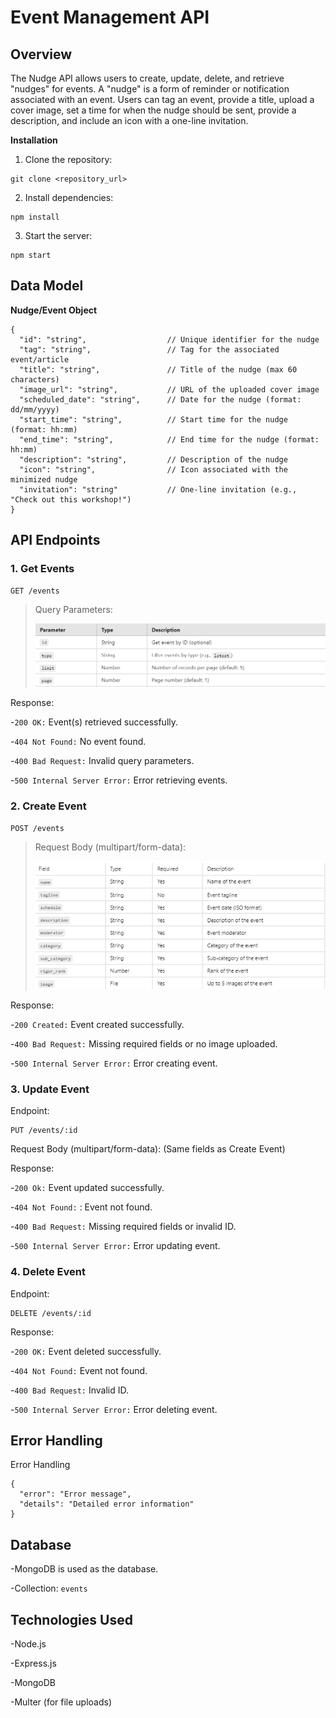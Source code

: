 # **Event Management API**


## Overview

The Nudge API allows users to create, update, delete, and retrieve "nudges" for events. A "nudge" is a form of reminder or notification associated with an event. Users can tag an event, provide a title, upload a cover image, set a time for when the nudge should be sent, provide a description, and include an icon with a one-line invitation.


**Installation**
1. Clone the repository:
```
git clone <repository_url>
```

2. Install dependencies:
```
npm install
```

3. Start the server:
```
npm start
```

## Data Model
**Nudge/Event Object**

```
{
  "id": "string",                  // Unique identifier for the nudge
  "tag": "string",                 // Tag for the associated event/article
  "title": "string",               // Title of the nudge (max 60 characters)
  "image_url": "string",           // URL of the uploaded cover image
  "scheduled_date": "string",      // Date for the nudge (format: dd/mm/yyyy)
  "start_time": "string",          // Start time for the nudge (format: hh:mm)
  "end_time": "string",            // End time for the nudge (format: hh:mm)
  "description": "string",         // Description of the nudge
  "icon": "string",                // Icon associated with the minimized nudge
  "invitation": "string"           // One-line invitation (e.g., "Check out this workshop!")
}

```


## API Endpoints

### 1. Get Events
```
GET /events
```

> Query Parameters:
>
> ![table 1](image.png)


Response:

-```200 OK:``` Event(s) retrieved successfully.

-```404 Not Found:``` No event found.

-```400 Bad Request:``` Invalid query parameters.

-```500 Internal Server Error:``` Error retrieving events.

### 2. Create Event
```
POST /events
```
> Request Body (multipart/form-data):
> 
> ![table 2](image-1.png)

Response:

-```200 Created:``` Event created successfully.

-```400 Bad Request:``` Missing required fields or no image uploaded.

-```500 Internal Server Error:``` Error creating event.

### 3. Update Event
Endpoint:
```
PUT /events/:id
```
Request Body (multipart/form-data): (Same fields as Create Event)

Response:

-```200 Ok:```  Event updated successfully.

-```404 Not Found:``` : Event not found.

-```400 Bad Request:``` Missing required fields or invalid ID.

-```500 Internal Server Error:``` Error updating event.

### 4. Delete Event
Endpoint:
```
DELETE /events/:id
```
Response:

-```200 OK:``` Event deleted successfully.

-```404 Not Found:``` Event not found.

-```400 Bad Request:``` Invalid ID.

-```500 Internal Server Error:``` Error deleting event.

## Error Handling

Error Handling
```
{
  "error": "Error message",
  "details": "Detailed error information"
}
```

## Database

-MongoDB is used as the database.

-Collection: ```events```

## Technologies Used

-Node.js

-Express.js

-MongoDB

-Multer (for file uploads)

